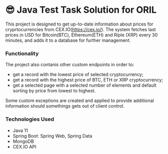 # 😎 Java Test Task Solution for ORIL 

This project is designed to get up-to-date information about prices for cryprtocurrencies from CEX.IO(https://cex.io/). 
The system fetches last prices in USD for Bitcoin(BTC), Ethereum(ETH) and Riple (XRP) every 30 minutes, and adds it to a database for further management.

### Functionality
The project also contanis other custom endpoints in order to:
- get a record with the lowest price of selected cryptocurrency;
- get a record with the highest price of BTC, ETH or XRP cryptocurrency;
- get a selected page with a selected number of elements and default sorting by price from lowest to highest.

Some custom exceptions are created and applied to provide additional information should somethings gets out of client control.

### Technologies Used 
- Java 11
- Spring Boot: Spring Web, Spring Data
- MongoDB
- CEX.IO API






